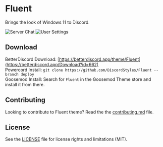 # Fluent

Brings the look of Windows 11 to Discord.

![Server Chat](https://i.imgur.com/WasgeFy.png)
![User Settings](https://i.imgur.com/3uL8y2m.png)

## Download

BetterDiscord Download: [https://betterdiscord.app/theme/Fluent](https://betterdiscord.app/Download?id=662)  
Powercord Install: `git clone https://github.com/DiscordStyles/Fluent --branch deploy`  
Goosemod Install: Search for `Fluent` in the Goosemod Theme store and install it from there.

## Contributing

Looking to contribute to Fluent theme? Read the the [contributing.md](https://github.com/DiscordStyles/Fluent/blob/main/CONTRIBUTING.md) file.

## License

See the [LICENSE](https://github.com/DiscordStyles/Fluent/blob/main/LICENSE.md) file for license rights and limitations (MIT).
